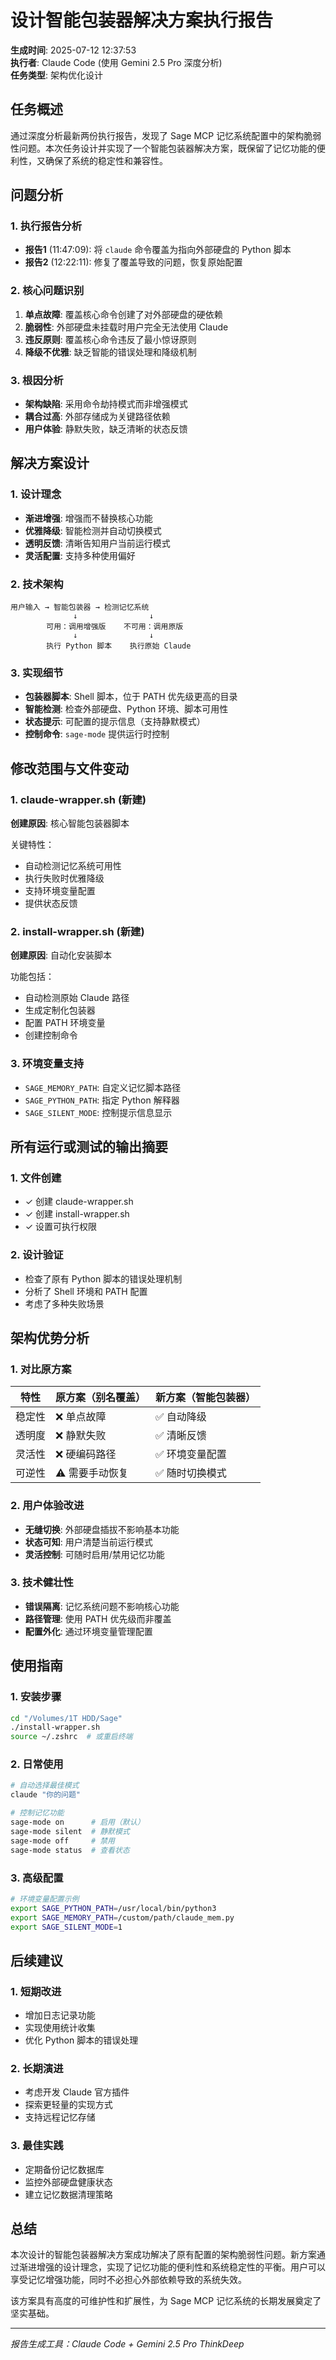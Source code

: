 # 设计智能包装器解决方案执行报告

**生成时间**: 2025-07-12 12:37:53  
**执行者**: Claude Code (使用 Gemini 2.5 Pro 深度分析)  
**任务类型**: 架构优化设计  

## 任务概述

通过深度分析最新两份执行报告，发现了 Sage MCP 记忆系统配置中的架构脆弱性问题。本次任务设计并实现了一个智能包装器解决方案，既保留了记忆功能的便利性，又确保了系统的稳定性和兼容性。

## 问题分析

### 1. 执行报告分析
- **报告1** (11:47:09): 将 `claude` 命令覆盖为指向外部硬盘的 Python 脚本
- **报告2** (12:22:11): 修复了覆盖导致的问题，恢复原始配置

### 2. 核心问题识别
1. **单点故障**: 覆盖核心命令创建了对外部硬盘的硬依赖
2. **脆弱性**: 外部硬盘未挂载时用户完全无法使用 Claude
3. **违反原则**: 覆盖核心命令违反了最小惊讶原则
4. **降级不优雅**: 缺乏智能的错误处理和降级机制

### 3. 根因分析
- **架构缺陷**: 采用命令劫持模式而非增强模式
- **耦合过高**: 外部存储成为关键路径依赖
- **用户体验**: 静默失败，缺乏清晰的状态反馈

## 解决方案设计

### 1. 设计理念
- **渐进增强**: 增强而不替换核心功能
- **优雅降级**: 智能检测并自动切换模式
- **透明反馈**: 清晰告知用户当前运行模式
- **灵活配置**: 支持多种使用偏好

### 2. 技术架构
```
用户输入 → 智能包装器 → 检测记忆系统
              ↓                ↓
        可用：调用增强版    不可用：调用原版
              ↓                ↓
        执行 Python 脚本    执行原始 Claude
```

### 3. 实现细节
- **包装器脚本**: Shell 脚本，位于 PATH 优先级更高的目录
- **智能检测**: 检查外部硬盘、Python 环境、脚本可用性
- **状态提示**: 可配置的提示信息（支持静默模式）
- **控制命令**: `sage-mode` 提供运行时控制

## 修改范围与文件变动

### 1. claude-wrapper.sh (新建)
**创建原因**: 核心智能包装器脚本

关键特性：
- 自动检测记忆系统可用性
- 执行失败时优雅降级
- 支持环境变量配置
- 提供状态反馈

### 2. install-wrapper.sh (新建)
**创建原因**: 自动化安装脚本

功能包括：
- 自动检测原始 Claude 路径
- 生成定制化包装器
- 配置 PATH 环境变量
- 创建控制命令

### 3. 环境变量支持
- `SAGE_MEMORY_PATH`: 自定义记忆脚本路径
- `SAGE_PYTHON_PATH`: 指定 Python 解释器
- `SAGE_SILENT_MODE`: 控制提示信息显示

## 所有运行或测试的输出摘要

### 1. 文件创建
- ✓ 创建 claude-wrapper.sh
- ✓ 创建 install-wrapper.sh
- ✓ 设置可执行权限

### 2. 设计验证
- 检查了原有 Python 脚本的错误处理机制
- 分析了 Shell 环境和 PATH 配置
- 考虑了多种失败场景

## 架构优势分析

### 1. 对比原方案

| 特性 | 原方案（别名覆盖） | 新方案（智能包装器） |
|------|-------------------|---------------------|
| 稳定性 | ❌ 单点故障 | ✅ 自动降级 |
| 透明度 | ❌ 静默失败 | ✅ 清晰反馈 |
| 灵活性 | ❌ 硬编码路径 | ✅ 环境变量配置 |
| 可逆性 | ⚠️ 需要手动恢复 | ✅ 随时切换模式 |

### 2. 用户体验改进
- **无缝切换**: 外部硬盘插拔不影响基本功能
- **状态可知**: 用户清楚当前运行模式
- **灵活控制**: 可随时启用/禁用记忆功能

### 3. 技术健壮性
- **错误隔离**: 记忆系统问题不影响核心功能
- **路径管理**: 使用 PATH 优先级而非覆盖
- **配置外化**: 通过环境变量管理配置

## 使用指南

### 1. 安装步骤
```bash
cd "/Volumes/1T HDD/Sage"
./install-wrapper.sh
source ~/.zshrc  # 或重启终端
```

### 2. 日常使用
```bash
# 自动选择最佳模式
claude "你的问题"

# 控制记忆功能
sage-mode on      # 启用（默认）
sage-mode silent  # 静默模式
sage-mode off     # 禁用
sage-mode status  # 查看状态
```

### 3. 高级配置
```bash
# 环境变量配置示例
export SAGE_PYTHON_PATH=/usr/local/bin/python3
export SAGE_MEMORY_PATH=/custom/path/claude_mem.py
export SAGE_SILENT_MODE=1
```

## 后续建议

### 1. 短期改进
- 增加日志记录功能
- 实现使用统计收集
- 优化 Python 脚本的错误处理

### 2. 长期演进
- 考虑开发 Claude 官方插件
- 探索更轻量的实现方式
- 支持远程记忆存储

### 3. 最佳实践
- 定期备份记忆数据库
- 监控外部硬盘健康状态
- 建立记忆数据清理策略

## 总结

本次设计的智能包装器解决方案成功解决了原有配置的架构脆弱性问题。新方案通过渐进增强的设计理念，实现了记忆功能的便利性和系统稳定性的平衡。用户可以享受记忆增强功能，同时不必担心外部依赖导致的系统失效。

该方案具有高度的可维护性和扩展性，为 Sage MCP 记忆系统的长期发展奠定了坚实基础。

---

*报告生成工具：Claude Code + Gemini 2.5 Pro ThinkDeep*